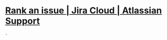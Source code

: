 # [Rank an issue | Jira Cloud | Atlassian Support](https://support.atlassian.com/jira-software-cloud/docs/rank-an-issue/)
	-